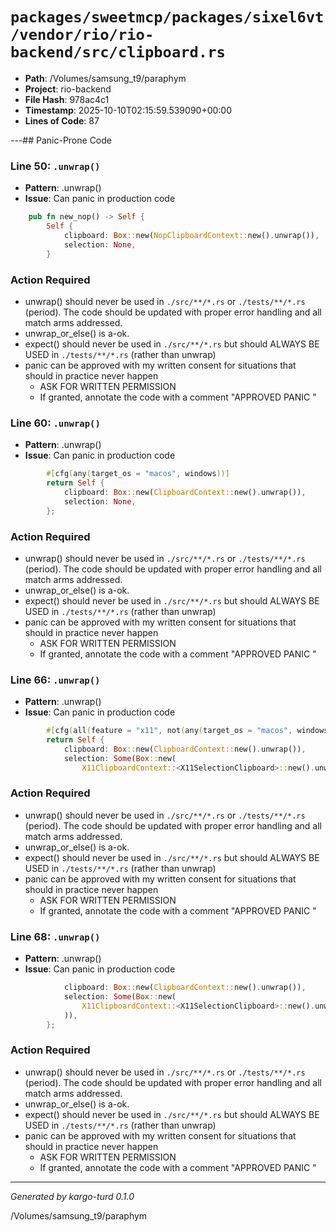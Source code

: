 # `packages/sweetmcp/packages/sixel6vt/vendor/rio/rio-backend/src/clipboard.rs`

- **Path**: /Volumes/samsung_t9/paraphym
- **Project**: rio-backend
- **File Hash**: 978ac4c1  
- **Timestamp**: 2025-10-10T02:15:59.539090+00:00  
- **Lines of Code**: 87

---## Panic-Prone Code


### Line 50: `.unwrap()`

- **Pattern**: .unwrap()
- **Issue**: Can panic in production code

```rust
    pub fn new_nop() -> Self {
        Self {
            clipboard: Box::new(NopClipboardContext::new().unwrap()),
            selection: None,
        }
```

### Action Required

- unwrap() should never be used in `./src/**/*.rs` or `./tests/**/*.rs` (period). The code should be updated with proper error handling and all match arms addressed.
- unwrap_or_else() is a-ok. 
- expect() should never be used in `./src/**/*.rs` but should ALWAYS BE USED in `./tests/**/*.rs` (rather than unwrap)
- panic can be approved with my written consent for situations that should in practice never happen  
  - ASK FOR WRITTEN PERMISSION
  - If granted, annotate the code with a comment "APPROVED PANIC "


### Line 60: `.unwrap()`

- **Pattern**: .unwrap()
- **Issue**: Can panic in production code

```rust
        #[cfg(any(target_os = "macos", windows))]
        return Self {
            clipboard: Box::new(ClipboardContext::new().unwrap()),
            selection: None,
        };
```

### Action Required

- unwrap() should never be used in `./src/**/*.rs` or `./tests/**/*.rs` (period). The code should be updated with proper error handling and all match arms addressed.
- unwrap_or_else() is a-ok. 
- expect() should never be used in `./src/**/*.rs` but should ALWAYS BE USED in `./tests/**/*.rs` (rather than unwrap)
- panic can be approved with my written consent for situations that should in practice never happen  
  - ASK FOR WRITTEN PERMISSION
  - If granted, annotate the code with a comment "APPROVED PANIC "


### Line 66: `.unwrap()`

- **Pattern**: .unwrap()
- **Issue**: Can panic in production code

```rust
        #[cfg(all(feature = "x11", not(any(target_os = "macos", windows))))]
        return Self {
            clipboard: Box::new(ClipboardContext::new().unwrap()),
            selection: Some(Box::new(
                X11ClipboardContext::<X11SelectionClipboard>::new().unwrap(),
```

### Action Required

- unwrap() should never be used in `./src/**/*.rs` or `./tests/**/*.rs` (period). The code should be updated with proper error handling and all match arms addressed.
- unwrap_or_else() is a-ok. 
- expect() should never be used in `./src/**/*.rs` but should ALWAYS BE USED in `./tests/**/*.rs` (rather than unwrap)
- panic can be approved with my written consent for situations that should in practice never happen  
  - ASK FOR WRITTEN PERMISSION
  - If granted, annotate the code with a comment "APPROVED PANIC "


### Line 68: `.unwrap()`

- **Pattern**: .unwrap()
- **Issue**: Can panic in production code

```rust
            clipboard: Box::new(ClipboardContext::new().unwrap()),
            selection: Some(Box::new(
                X11ClipboardContext::<X11SelectionClipboard>::new().unwrap(),
            )),
        };
```

### Action Required

- unwrap() should never be used in `./src/**/*.rs` or `./tests/**/*.rs` (period). The code should be updated with proper error handling and all match arms addressed.
- unwrap_or_else() is a-ok. 
- expect() should never be used in `./src/**/*.rs` but should ALWAYS BE USED in `./tests/**/*.rs` (rather than unwrap)
- panic can be approved with my written consent for situations that should in practice never happen  
  - ASK FOR WRITTEN PERMISSION
  - If granted, annotate the code with a comment "APPROVED PANIC "

---

*Generated by kargo-turd 0.1.0*

/Volumes/samsung_t9/paraphym